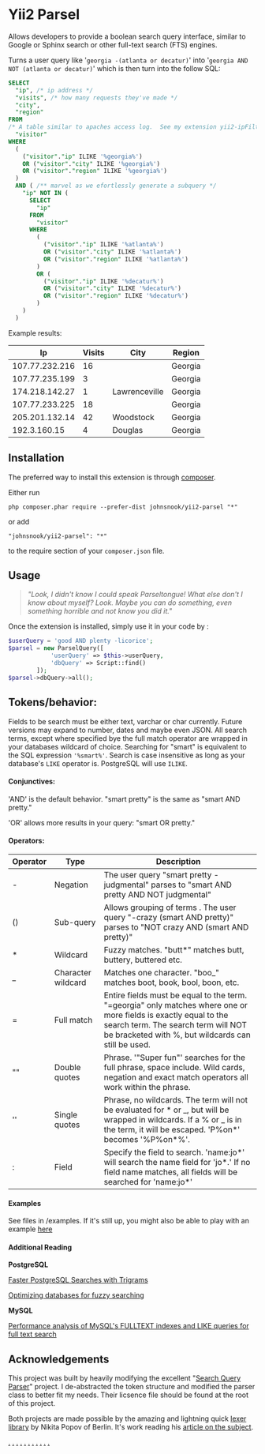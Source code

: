 # Yii2 Parsel

Allows developers to provide a boolean search query interface, similar to Google or Sphinx search or other full-text search (FTS) engines.

Turns a user query like '`georgia -(atlanta or decatur)`' into '`georgia AND NOT (atlanta or decatur)`' which is then turn into the follow SQL:

```sql
SELECT 
  "ip", /* ip address */
  "visits", /* how many requests they've made */
  "city", 
  "region" 
FROM 
/* A table similar to apaches access log.  See my extension yii2-ipFilter */
  "visitor" 
WHERE 
  (
    ("visitor"."ip" ILIKE '%georgia%') 
    OR ("visitor"."city" ILIKE '%georgia%') 
    OR ("visitor"."region" ILIKE '%georgia%')
  ) 
  AND ( /** marvel as we efortlessly generate a subquery */
    "ip" NOT IN (
      SELECT 
        "ip" 
      FROM 
        "visitor" 
      WHERE 
        (
          ("visitor"."ip" ILIKE '%atlanta%') 
          OR ("visitor"."city" ILIKE '%atlanta%') 
          OR ("visitor"."region" ILIKE '%atlanta%')
        ) 
        OR (
          ("visitor"."ip" ILIKE '%decatur%') 
          OR ("visitor"."city" ILIKE '%decatur%') 
          OR ("visitor"."region" ILIKE '%decatur%')
        )
    )
  )
```
Example results:

| Ip             | Visits | City          | Region  |
| -------------- | ------ | ------------- | ------- |
| 107.77.232.216 | 16     |               | Georgia |
| 107.77.235.199 | 3      |               | Georgia |
| 174.218.142.27 | 1      | Lawrenceville | Georgia |
| 107.77.233.225 | 18     |               | Georgia |
| 205.201.132.14 | 42     | Woodstock     | Georgia |
| 192.3.160.15   | 4      | Douglas       | Georgia |



## Installation

The preferred way to install this extension is through [composer](http://getcomposer.org/download/).

Either run

```
php composer.phar require --prefer-dist johnsnook/yii2-parsel "*"
```

or add

```
"johnsnook/yii2-parsel": "*"
```

to the require section of your `composer.json` file.

## Usage

> *"Look, I didn't know I could speak Parseltongue! What else don't I know about myself? Look. Maybe you can do something, even something horrible and not know you did it."*

Once the extension is installed, simply use it in your code by  :

```php
$userQuery = 'good AND plenty -licorice';
$parsel = new ParselQuery([
            'userQuery' => $this->userQuery,
            'dbQuery' => Script::find()
        ]);
$parsel->dbQuery->all();
```

## Tokens/behavior:

Fields to be search must be either text, varchar or char currently.  Future versions may expand to number, dates and maybe even JSON.  All search terms, except where specified bye the full match operator are wrapped in your databases wildcard of choice.  Searching for "smart"  is equivalent to the SQL expression `'%smart%'`.  Search is case insensitive as long as your database's `LIKE` operator is.  PostgreSQL will use `ILIKE`.  

#### Conjunctives:

'AND' is the default behavior. "smart pretty" is the same as "smart AND pretty."

'OR' allows more results in your query:  "smart OR pretty."

#### Operators:

| Operator | Type               | Description                                                  |
| -------- | ------------------ | ------------------------------------------------------------ |
| -        | Negation           | The user query "smart pretty -judgmental" parses to "smart AND pretty AND NOT judgmental" |
| ()       | Sub-query          | Allows grouping of terms .  The user query "-crazy (smart AND pretty)" parses to "NOT crazy AND (smart AND pretty)" |
| *        | Wildcard           | Fuzzy matches. "butt\*" matches butt, buttery, buttered etc. |
| _        | Character wildcard | Matches one character.  "boo\_" matches boot, book, bool, boon, etc. |
| =        | Full match         | Entire fields must be equal to the term.  "=georgia" only matches where one or more fields is exactly equal to the search term.  The search term will NOT be bracketed with %, but wildcards can still be used. |
| ""       | Double quotes      | Phrase. '"Super fun"' searches for the full phrase, space include.  Wild cards, negation and exact match operators all work within the phrase. |
| ''       | Single quotes      | Phrase, no wildcards.  The term will not be evaluated for * or _, but will be wrapped in wildcards.  If a % or _ is in the term, it will be escaped.  'P%on*' becomes '%P\%on\*%'. |
| :        | Field              | Specify the field to search.  'name:jo*' will search the name field for 'jo\*.' If no field name matches, all fields will be searched for 'name:jo\*' |



#### Examples

See files in /examples.  If it's still up, you might also be able to play with an example [here](https://snooky.biz/parsel)

#### Additional Reading

**PostgreSQL**

[Faster PostgreSQL Searches with Trigrams](http://blog.scoutapp.com/articles/2016/07/12/how-to-make-text-searches-in-postgresql-faster-with-trigram-similarity)	

[Optimizing databases for fuzzy searching](https://stackoverflow.com/a/13452528) 

**MySQL**

[Performance analysis of MySQL's FULLTEXT indexes and LIKE queries for full text search](https://makandracards.com/makandra/12813-performance-analysis-of-mysql-s-fulltext-indexes-and-like-queries-for-full-text-search)

## Acknowledgements

This project was built by heavily modifying the excellent "[Search Query Parser](https://github.com/pimcore/search-query-parser)" project.  I de-abstracted the token structure and modified the parser class to better fit my needs.  Their licsence file should be found at the root of this project.

Both projects are made possible by the amazing and lightning quick [lexer library](https://github.com/nikic/Phlexy) by Nikita Popov of Berlin.  It's work reading his [article on the subject](http://nikic.github.io/2011/10/23/Improving-lexing-performance-in-PHP.html).

[.](https://snooky.biz/post/section/Ragedump) [.](https://snooky.biz/post/the-sixth-general-order) [.](https://snooky.biz/post/legal-threats) [.](https://snooky.biz/post/taking-out-the-trash) [.](https://snooky.biz/post/jeez-babe-i-dont-know-whats-wrong) [.](https://snooky.biz/post/my-stupid-vitriol) [.](https://snooky.biz/post/the-drama-train-just-keeps-a-chuggin) [.](https://snooky.biz/post/hypocrisy) [.](https://snooky.biz/post/marjorie-snook-isnt-your-name) [.](https://snooky.biz/post/inconstant-hooer) [.](https://snooky.biz/post/mother-of-the-year) 